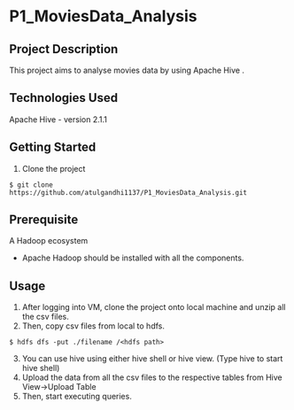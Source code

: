# P1_MoviesData_Analysis
## Project Description
This project aims to analyse movies data by using Apache Hive .

## Technologies Used
Apache Hive - version 2.1.1

## Getting Started
1. Clone the project
```
$ git clone https://github.com/atulgandhi1137/P1_MoviesData_Analysis.git
```

## Prerequisite
A Hadoop ecosystem
- Apache Hadoop should be installed with all the components.

## Usage
1. After logging into VM, clone the project onto local machine and unzip all the csv files.
2. Then, copy csv files from local to hdfs.
```
$ hdfs dfs -put ./filename /<hdfs path>
```
3. You can use hive using either hive shell or hive view. (Type hive to start hive shell)
4. Upload the data from all the csv files to the respective tables from Hive View->Upload Table
5. Then, start executing queries.
